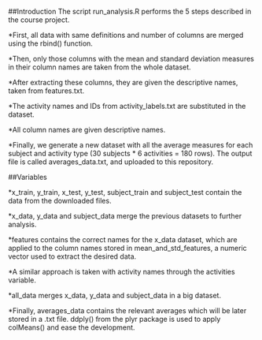 ##Introduction
The script run_analysis.R performs the 5 steps described in the course project.

*First, all data with same definitions and number of columns are merged using the rbind() function. 

*Then, only those columns with the mean and standard deviation measures in their column names are taken from the whole dataset.

*After extracting these columns, they are given the descriptive names, taken from features.txt.

*The activity names and IDs from activity_labels.txt are substituted in the dataset.

*All column names are given descriptive names.

*Finally, we generate a new dataset with all the average measures for each subject and activity type (30 subjects * 6 activities = 180 rows). The output file is called averages_data.txt, and uploaded to this repository.

##Variables

*x_train, y_train, x_test, y_test, subject_train and subject_test contain the data from the downloaded files.

*x_data, y_data and subject_data merge the previous datasets to further analysis.

*features contains the correct names for the x_data dataset, which are applied to the column names stored in mean_and_std_features, a numeric vector used to extract the desired data.

*A similar approach is taken with activity names through the activities variable.

*all_data merges x_data, y_data and subject_data in a big dataset.

*Finally, averages_data contains the relevant averages which will be later stored in a .txt file. ddply() from the plyr package is used to apply colMeans() and ease the development.